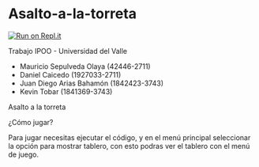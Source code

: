 # Asalto-a-la-torreta

[![Run on Repl.it](https://repl.it/badge/github/KstmSoft/Asalto-a-la-torreta)](https://repl.it/github/KstmSoft/Asalto-a-la-torreta)

Trabajo IPOO - Universidad del Valle
<ul>
  <li>Mauricio Sepulveda Olaya (42446-2711)</li>
  <li>Daniel Caicedo (1927033-2711)</li>
  <li>Juan Diego Arias Bahamón (1842423-3743)</li>
  <li>Kevin Tobar (1841369-3743)</li>
</ul>

Asalto a la torreta

¿Cómo jugar?

Para jugar necesitas ejecutar el código, y en el menú principal 
seleccionar la opción para mostrar tablero, con esto podras ver el 
tablero con el menú de juego.
